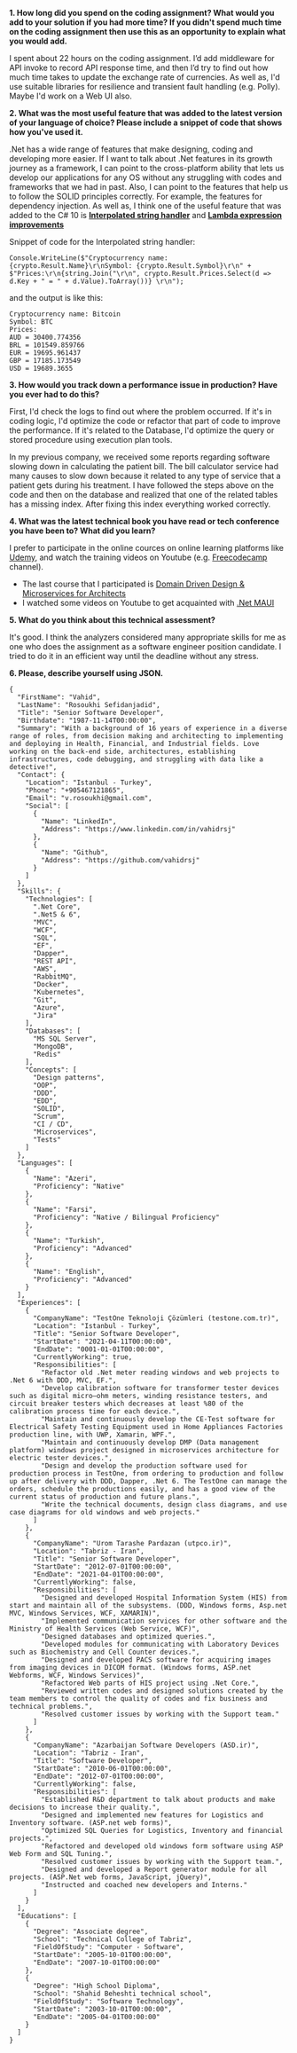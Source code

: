 **1. How long did you spend on the coding assignment? What would you add to your solution if you had more time? If you didn't spend much time on the coding assignment then use this as an opportunity to explain what you would add.**

I spent about 22 hours on the coding assignment. I’d add middleware for API invoke to record API response time, and then I’d try to find out how much time takes to update the exchange rate of currencies. As well as, I'd use suitable libraries for resilience and transient fault handling (e.g. Polly). Maybe I'd work on a Web UI also.

**2. What was the most useful feature that was added to the latest version of your language of choice? Please include a snippet of code that shows how you've used it.**

.Net has a wide range of features that make designing, coding and developing more easier. If I want to talk about .Net features in its growth journey as a framework, I can point to the cross-platform ability that lets us develop our applications for any OS without any struggling with codes and frameworks that we had in past. Also, I can point to the features that help us to follow the SOLID principles correctly. For example, the features for dependency injection.
As well as, I think one of the useful feature that was added to the C# 10 is [**Interpolated string handler**](https://learn.microsoft.com/en-us/dotnet/csharp/whats-new/csharp-10#interpolated-string-handler) and [**Lambda expression improvements**](https://learn.microsoft.com/en-us/dotnet/csharp/whats-new/csharp-10#lambda-expression-improvements)

Snippet of code for the Interpolated string handler:
```
Console.WriteLine($"Cryptocurrency name: {crypto.Result.Name}\r\nSymbol: {crypto.Result.Symbol}\r\n" + $"Prices:\r\n{string.Join("\r\n", crypto.Result.Prices.Select(d => d.Key + " = " + d.Value).ToArray())} \r\n");
```
and the output is like this:

```
Cryptocurrency name: Bitcoin
Symbol: BTC
Prices:
AUD = 30400.774356
BRL = 101549.859766
EUR = 19695.961437
GBP = 17185.173549
USD = 19689.3655
```

**3. How would you track down a performance issue in production? Have you ever had to do this?**

First, I'd check the logs to find out where the problem occurred. If it's in coding logic, I'd optimize the code or refactor that part of code to improve the performance. If it's related to the Database, I'd optimize the query or stored procedure using execution plan tools.

In my previous company, we received some reports regarding software slowing down in calculating the patient bill. The bill calculator service had many causes to slow down because it related to any type of service that a patient gets during his treatment. I have followed the steps above on the code and then on the database and realized that one of the related tables has a missing index. After fixing this index everything worked correctly.

**4. What was the latest technical book you have read or tech conference you have been to? What did you learn?**

I prefer to participate in the online cources on online learning platforms like [Udemy](https://www.udemy.com), and watch the training videos on Youtube (e.g. [Freecodecamp](https://www.youtube.com/c/Freecodecamp) channel). 

- The last course that I participated is [Domain Driven Design & Microservices for Architects](https://www.udemy.com/course/domain-driven-design-and-microservices/)
- I watched some videos on Youtube to get acquainted with [.Net MAUI](https://learn.microsoft.com/en-us/dotnet/maui/what-is-maui)

**5. What do you think about this technical assessment?**

It's good. I think the analyzers considered many appropriate skills for me as one who does the assignment as a software engineer position candidate. I tried to do it in an efficient way until the deadline without any stress.

**6. Please, describe yourself using JSON.**

```
{
  "FirstName": "Vahid",
  "LastName": "Rosoukhi Sefidanjadid",
  "Title": "Senior Software Developer",
  "Birthdate": "1987-11-14T00:00:00",
  "Summary": "With a background of 16 years of experience in a diverse range of roles, from decision making and architecting to implementing and deploying in Health, Financial, and Industrial fields. Love working on the back-end side, architectures, establishing infrastructures, code debugging, and struggling with data like a detective!",
  "Contact": {
    "Location": "Istanbul - Turkey",
    "Phone": "+905467121865",
    "Email": "v.rosoukhi@gmail.com",
    "Social": [
      {
        "Name": "LinkedIn",
        "Address": "https://www.linkedin.com/in/vahidrsj"
      },
      {
        "Name": "Github",
        "Address": "https://github.com/vahidrsj"
      }
    ]
  },
  "Skills": {
    "Technologies": [
      ".Net Core",
      ".Net5 & 6",
      "MVC",
      "WCF",
      "SQL",
      "EF",
      "Dapper",
      "REST API",
      "AWS",
      "RabbitMQ",
      "Docker",
      "Kubernetes",
      "Git",
      "Azure",
      "Jira"
    ],
    "Databases": [
      "MS SQL Server",
      "MongoDB",
      "Redis"
    ],
    "Concepts": [
      "Design patterns",
      "OOP",
      "DDD",
      "EDD",
      "SOLID",
      "Scrum",
      "CI / CD",
      "Microservices",
      "Tests"
    ]
  },
  "Languages": [
    {
      "Name": "Azeri",
      "Proficiency": "Native"
    },
    {
      "Name": "Farsi",
      "Proficiency": "Native / Bilingual Proficiency"
    },
    {
      "Name": "Turkish",
      "Proficiency": "Advanced"
    },
    {
      "Name": "English",
      "Proficiency": "Advanced"
    }
  ],
  "Experiences": [
    {
      "CompanyName": "TestOne Teknoloji Çözümleri (testone.com.tr)",
      "Location": "Istanbul - Turkey",
      "Title": "Senior Software Developer",
      "StartDate": "2021-04-11T00:00:00",
      "EndDate": "0001-01-01T00:00:00",
      "CurrentlyWorking": true,
      "Responsibilities": [
        "Refactor old .Net meter reading windows and web projects to .Net 6 with DDD, MVC, EF.",
        "Develop calibration software for transformer tester devices such as digital micro–ohm meters, winding resistance testers, and circuit breaker testers which decreases at least %80 of the calibration process time for each device.",
        "Maintain and continuously develop the CE-Test software for Electrical Safety Testing Equipment used in Home Appliances Factories production line, with UWP, Xamarin, WPF.",
        "Maintain and continuously develop DMP (Data management platform) windows project designed in microservices architecture for electric tester devices.",
        "Design and develop the production software used for production process in TestOne, from ordering to production and follow up after delivery with DDD, Dapper, .Net 6. The TestOne can manage the orders, schedule the productions easily, and has a good view of the current status of production and future plans.",
        "Write the technical documents, design class diagrams, and use case diagrams for old windows and web projects."
      ]
    },
    {
      "CompanyName": "Urom Tarashe Pardazan (utpco.ir)",
      "Location": "Tabriz - Iran",
      "Title": "Senior Software Developer",
      "StartDate": "2012-07-01T00:00:00",
      "EndDate": "2021-04-01T00:00:00",
      "CurrentlyWorking": false,
      "Responsibilities": [
        "Designed and developed Hospital Information System (HIS) from start and maintain all of the subsystems. (DDD, Windows forms, Asp.net MVC, Windows Services, WCF, XAMARIN)",
        "Implemented communication services for other software and the Ministry of Health Services (Web Service, WCF)",
        "Designed databases and optimized queries.",
        "Developed modules for communicating with Laboratory Devices such as Biochemistry and Cell Counter devices.",
        "Designed and developed PACS software for acquiring images from imaging devices in DICOM format. (Windows forms, ASP.net Webforms, WCF, Windows Services)",
        "Refactored Web parts of HIS project using .Net Core.",
        "Reviewed written codes and designed solutions created by the team members to control the quality of codes and fix business and technical problems.",
        "Resolved customer issues by working with the Support team."
      ]
    },
    {
      "CompanyName": "Azarbaijan Software Developers (ASD.ir)",
      "Location": "Tabriz - Iran",
      "Title": "Software Developer",
      "StartDate": "2010-06-01T00:00:00",
      "EndDate": "2012-07-01T00:00:00",
      "CurrentlyWorking": false,
      "Responsibilities": [
        "Established R&D department to talk about products and make decisions to increase their quality.",
        "Designed and implemented new features for Logistics and Inventory software. (ASP.net web forms)",
        "Optimized SQL Queries for Logistics, Inventory and financial projects.",
        "Refactored and developed old windows form software using ASP Web Form and SQL Tuning.",
        "Resolved customer issues by working with the Support team.",
        "Designed and developed a Report generator module for all projects. (ASP.Net web forms, JavaScript, jQuery)",
        "Instructed and coached new developers and Interns."
      ]
    }
  ],
  "Educations": [
    {
      "Degree": "Associate degree",
      "School": "Technical College of Tabriz",
      "FieldOfStudy": "Computer - Software",
      "StartDate": "2005-10-01T00:00:00",
      "EndDate": "2007-10-01T00:00:00"
    },
    {
      "Degree": "High School Diploma",
      "School": "Shahid Beheshti technical school",
      "FieldOfStudy": "Software Technology",
      "StartDate": "2003-10-01T00:00:00",
      "EndDate": "2005-04-01T00:00:00"
    }
  ]
}
```
